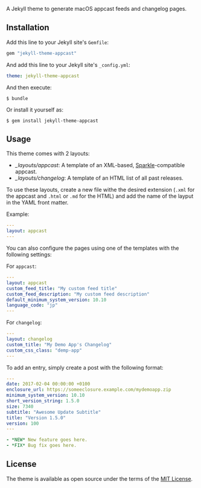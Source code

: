 A Jekyll theme to generate macOS appcast feeds and changelog pages.

## Installation

Add this line to your Jekyll site's `Gemfile`:

```ruby
gem "jekyll-theme-appcast"
```

And add this line to your Jekyll site's `_config.yml`:

```yaml
theme: jekyll-theme-appcast
```

And then execute:

    $ bundle

Or install it yourself as:

    $ gem install jekyll-theme-appcast

## Usage

This theme comes with 2 layouts:

- *_layouts/appcast*: A template of an XML-based, [Sparkle](https://sparkle-project.org)-compatible appcast.
- *_layouts/changelog*: A template of an HTML list of all past releases.

To use these layouts, create a new file withe the desired extension (`.xml` for the appcast and `.html` or `.md` for the HTML) and add the name of the layput in the YAML front matter.

Example:

```yaml
---
layout: appcast
---
```

You can also configure the pages using one of the templates with the following settings:

For `appcast`:

```yaml
---
layout: appcast
custom_feed_title: "My custom feed title"
custom_feed_description: "My custom feed description"
default_minimum_system_version: 10.10
language_code: "jp"
---
```

For `changelog`:

```yaml
---
layout: changelog
custom_title: "My Demo App's Changelog"
custom_css_class: "demp-app"
---
```

To add an entry, simply create a post with the following format:

```yaml
---
date: 2017-02-04 00:00:00 +0100
enclosure_url: https://someeclosure.example.com/mydemoapp.zip
minimum_system_version: 10.10
short_version_string: 1.5.0
size: 7340
subtitle: "Awesome Update Subtitle"
title: "Version 1.5.0"
version: 100
---

- *NEW* New feature goes here.
- *FIX* Bug fix goes here.
```

## License

The theme is available as open source under the terms of the [MIT License](https://opensource.org/licenses/MIT).

